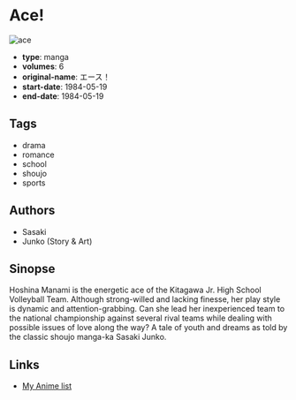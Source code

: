 # Ace!

![ace](https://cdn.myanimelist.net/images/manga/3/32332.jpg)

-   **type**: manga
-   **volumes**: 6
-   **original-name**: エース！
-   **start-date**: 1984-05-19
-   **end-date**: 1984-05-19

## Tags

-   drama
-   romance
-   school
-   shoujo
-   sports

## Authors

-   Sasaki
-   Junko (Story & Art)

## Sinopse

Hoshina Manami is the energetic ace of the Kitagawa Jr. High School Volleyball Team. Although strong-willed and lacking finesse, her play style is dynamic and attention-grabbing. Can she lead her inexperienced team to the national championship against several rival teams while dealing with possible issues of love along the way? A tale of youth and dreams as told by the classic shoujo manga-ka Sasaki Junko.

## Links

-   [My Anime list](https://myanimelist.net/manga/20435/Ace)
